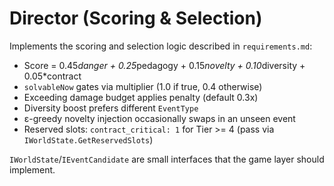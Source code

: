# Director (Scoring & Selection)

Implements the scoring and selection logic described in `requirements.md`:

- Score = 0.45*danger + 0.25*pedagogy + 0.15*novelty + 0.10*diversity + 0.05*contract
- `solvableNow` gates via multiplier (1.0 if true, 0.4 otherwise)
- Exceeding damage budget applies penalty (default 0.3x)
- Diversity boost prefers different `EventType`
- ε-greedy novelty injection occasionally swaps in an unseen event
- Reserved slots: `contract_critical: 1` for Tier >= 4 (pass via `IWorldState.GetReservedSlots`)

`IWorldState`/`IEventCandidate` are small interfaces that the game layer should implement.
